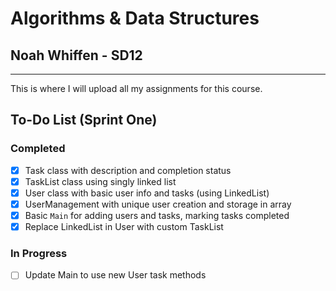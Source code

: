 # Algorithms & Data Structures
## Noah Whiffen - SD12
---
This is where I will upload all my assignments for this course.

## To-Do List (Sprint One)

### Completed
- [x] Task class with description and completion status
- [x] TaskList class using singly linked list
- [x] User class with basic user info and tasks (using LinkedList<Task>)
- [x] UserManagement with unique user creation and storage in array
- [x] Basic `Main` for adding users and tasks, marking tasks completed
- [x] Replace LinkedList<Task> in User with custom TaskList

### In Progress

- [ ] Update Main to use new User task methods